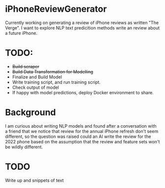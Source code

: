 # iPhoneReviewGenerator

Currently working on generating a review of iPhone reviews as written "The Verge". I want to explore NLP text predicition methods write an review about a future iPhone. 

# TODO:
* ~~Build scraper~~
* ~~Build Data Transformation for Modelling~~
* Finalize and Build Model
* Write training script, and run training script.
* Check output of model
* If happy with model predictions, deploy Docker environment to share.

# Background

I am curious about writing NLP models and found after a conversation with a friend that we notice that review for the annual iPhone refresh don't seem different, so the question was raised could an AI write the review for the 2022 phone based on the assumption that the review and feature sets won't be wildly different. 

# TODO 
Write up and snippets of text
